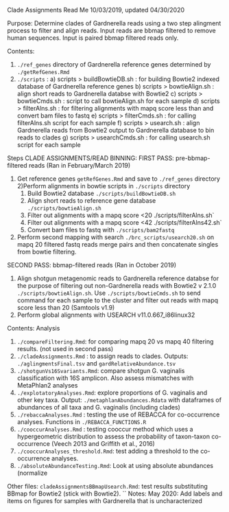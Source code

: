 Clade Assignments Read Me
10/03/2019, updated 04/30/2020

Purpose: Determine clades of Gardnerella reads using a two step alingment process to filter and align reads. Input reads are bbmap filtered to remove human sequences. Input is paired bbmap filtered reads only. 

Contents:
1) `./ref_genes` directory of Gardnerella reference genes determined by `./getRefGenes.Rmd`
2) `./scripts` : 
	a) scripts > buildBowtieDB.sh : for building Bowtie2 indexed database of Gardnerella reference genes
	b) scripts > bowtieAlign.sh : align short reads to Gardnerella databse with Bowtie2
	c) scripts > bowtieCmds.sh : script to call bowtieAlign.sh for each sample
	d) scripts > filterAlns.sh : for filtering alignments with mapq score less than  and convert bam files to fastq
	e) scripts > filterCmds.sh : for calling filterAlns.sh script for each sample
	f) scripts > usearch.sh : align Gardnerella reads from Bowtie2 output to Gardnerella database to bin reads to clades
	g) scripts > usearchCmds.sh : for calling usearch.sh script for each sample

Steps CLADE ASSIGNMENTS/READ BINNING:
FIRST PASS: pre-bbmap-filtered reads (Ran in February/March 2019)
1) Get reference genes `getRefGenes.Rmd` and save to `./ref_genes` directory
2)Perform alignments in bowtie scripts in `./scripts` directory
	1) Build Bowtie2 database `./scripts/buildBowtieDB.sh`
	2) Align short reads to reference gene database `./scripts/bowtieAlign.sh`
	3) Filter out alignments with a mapq score <20 ./scripts/filterAlns.sh`
	4) Filter out alignments with a mapq score <42 ./scripts/filterAlns42.sh`
	5) Convert bam files to fastq with `./scripts/bam2fastq`	
3) Perform second mapping with search `./brc_scripts/usearch20.sh` on mapq 20 filtered fastq reads
	merge pairs and then concatenate singles from bowtie filtering. 

SECOND PASS: bbmap-filtered reads (Ran in October 2019)
1) Align shotgun metagenomic reads to Gardnerella reference databse for the purpose of filtering out non-Gardnerella reads with Bowtie2 v 2.1.0 `./scripts/bowtieAlign.sh`. Use `./scripts/bowtieCmds.sh` to send command for each sample to the cluster and filter out reads with mapq score less than 20 (Samtools v1.9)
2) Perform global alignments with USEARCH v11.0.667_i86linux32

Contents: Analysis
1) `./compareFiltering.Rmd`: for comparing mapq 20 vs mapq 40 filtering results. (not used in second pass)
2) `./cladeAssignments.Rmd` : to assign reads to clades. Outputs: `./aglingmentsFinal.tsv` and `gardRelativeAbundance.tsv`
3) `./shotgunVs16Svariants.Rmd`: compare shotgun G. vaginalis classification with 16S amplicon. Also assess mismatches with MetaPhlan2 analyses
4) `./explotatoryAnalyses.Rmd`: explore proportions of G. vaginalis and other key taxa. Output: `./metaphlanAbundances.Rdata` with dataframes of abundances of all taxa and G. vaginalis (including clades)
5) `./rebaccaAnalyses.Rmd` : testing the use of REBACCA for co-occurrence analyses. Functions in `./REBACCA_FUNCTIONS.R`
6) `./cooccurAnalyses.Rmd` : testing cooccur method which uses a hypergeometric distribution to assess the probability of taxon-taxon co-occurrence (Veech 2013 and Griffith et al., 2016)
7) `./cooccurAnalyses_threshold.Rmd`: test adding a threshold to the co-occurrence analyses.
8) `./absoluteAbundanceTesting.Rmd`: Look at using absolute abundances (normalize 


Other files: 
`cladeAssignmentsBBmapUsearch.Rmd`: test results substituting BBmap for Bowtie2 (stick with Bowtie2). 
``
Notes:
May 2020: Add labels and items on figures for samples with Gardnerella that is uncharacterized
